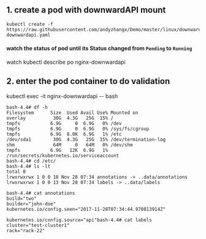 ## 1. create a pod with downwardAPI mount
```
kubectl create -f https://raw.githubusercontent.com/andyzhangx/Demo/master/linux/downwardapi/nginx-downwardapi.yaml
```

#### watch the status of pod until its Status changed from `Pending` to `Running`
watch kubectl describe po nginx-downwardapi

## 2. enter the pod container to do validation
kubectl exec -it nginx-downwardapi -- bash

```
bash-4.4# df -h
Filesystem      Size  Used Avail Use% Mounted on
overlay          30G  4.3G   25G  15% /
tmpfs           6.9G     0  6.9G   0% /dev
tmpfs           6.9G     0  6.9G   0% /sys/fs/cgroup
tmpfs           6.9G  8.0K  6.9G   1% /etc
/dev/sda1        30G  4.3G   25G  15% /dev/termination-log
shm              64M     0   64M   0% /dev/shm
tmpfs           6.9G   12K  6.9G   1% /run/secrets/kubernetes.io/serviceaccount
bash-4.4# cd /etc/
bash-4.4# ls -lt
total 0
lrwxrwxrwx 1 0 0 18 Nov 28 07:34 annotations -> ..data/annotations
lrwxrwxrwx 1 0 0 13 Nov 28 07:34 labels -> ..data/labels

bash-4.4# cat annotations
build="two"
builder="john-doe"
kubernetes.io/config.seen="2017-11-28T07:34:44.970813914Z"

kubernetes.io/config.source="api"bash-4.4# cat labels
cluster="test-cluster1"
rack="rack-22"
```
